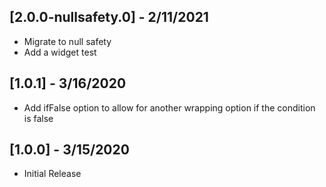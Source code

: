 ## [2.0.0-nullsafety.0] - 2/11/2021

* Migrate to null safety
* Add a widget test

## [1.0.1] - 3/16/2020

* Add ifFalse option to allow for another wrapping option if the condition is false

## [1.0.0] - 3/15/2020

* Initial Release